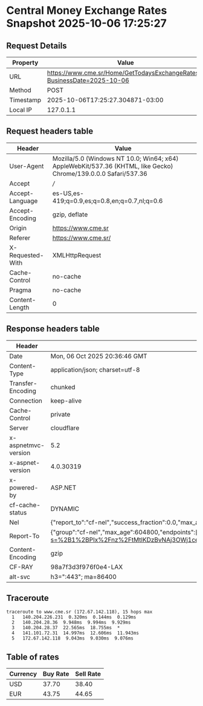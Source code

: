 # Central Money Exchange Rates Snapshot 2025-10-06 17:25:27
## Request Details

| Property | Value |
|----------|-------|
| URL | https://www.cme.sr/Home/GetTodaysExchangeRates/?BusinessDate=2025-10-06 |
| Method | POST |
| Timestamp | 2025-10-06T17:25:27.304871-03:00 |
| Local IP | 127.0.1.1 |
    
## Request headers table

| Header | Value |
|--------|-------|
| User-Agent | Mozilla/5.0 (Windows NT 10.0; Win64; x64) AppleWebKit/537.36 (KHTML, like Gecko) Chrome/139.0.0.0 Safari/537.36 |
| Accept | */* |
| Accept-Language | es-US,es-419;q=0.9,es;q=0.8,en;q=0.7,nl;q=0.6 |
| Accept-Encoding | gzip, deflate |
| Origin | https://www.cme.sr |
| Referer | https://www.cme.sr/ |
| X-Requested-With | XMLHttpRequest |
| Cache-Control | no-cache |
| Pragma | no-cache |
| Content-Length | 0 |

    
## Response headers table
| Header | Value |
|--------|-------|
| Date | Mon, 06 Oct 2025 20:36:46 GMT |
| Content-Type | application/json; charset=utf-8 |
| Transfer-Encoding | chunked |
| Connection | keep-alive |
| Cache-Control | private |
| Server | cloudflare |
| x-aspnetmvc-version | 5.2 |
| x-aspnet-version | 4.0.30319 |
| x-powered-by | ASP.NET |
| cf-cache-status | DYNAMIC |
| Nel | {"report_to":"cf-nel","success_fraction":0.0,"max_age":604800} |
| Report-To | {"group":"cf-nel","max_age":604800,"endpoints":[{"url":"https://a.nel.cloudflare.com/report/v4?s=%2B1%2BPIx%2Fnz%2FtMtlKDzBvNAj3OWj1ceZUIcZ%2B6CohNcytFVSx5IpnjtFjPgiPInXnfAcgDuJPkXlMOIlTrvjwoT0YWPQibDXY1"}]} |
| Content-Encoding | gzip |
| CF-RAY | 98a7f3d3f976f0e4-LAX |
| alt-svc | h3=":443"; ma=86400 |

## Traceroute 

```
traceroute to www.cme.sr (172.67.142.118), 15 hops max
  1   140.204.226.231  0.320ms  0.144ms  0.129ms 
  2   140.204.28.36  9.948ms  9.994ms  9.929ms 
  3   140.204.28.37  22.565ms  18.755ms  * 
  4   141.101.72.31  14.997ms  12.606ms  11.943ms 
  5   172.67.142.118  9.043ms  9.030ms  9.076ms 

```


## Table of rates

| Currency | Buy Rate | Sell Rate |
|----------|----------|-----------|
| USD | 37.70 | 38.40 |
| EUR | 43.75 | 44.65 |
